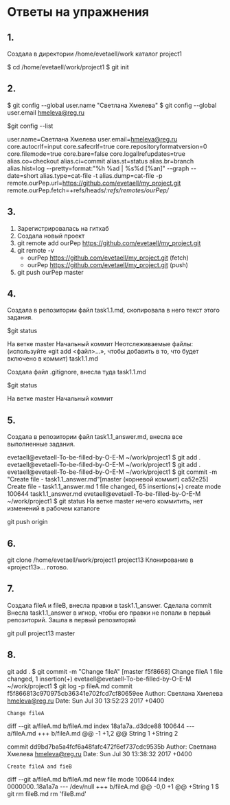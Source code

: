 # Ответы на упражнения

## 1. 

Создала в директории /home/evetaell/work каталог project1

$ cd /home/evetaell/work/project1
$ git init

## 2. 
$ git config --global user.name "Светлана Хмелева"
$ git config --global user.email hmeleva@reg.ru

$git config --list

user.name=Светлана Хмелева
user.email=hmeleva@reg.ru
core.autocrlf=input
core.safecrlf=true
core.repositoryformatversion=0
core.filemode=true
core.bare=false
core.logallrefupdates=true
alias.co=checkout
alias.ci=commit
alias.st=status
alias.br=branch
alias.hist=log --pretty=format:"%h %ad | %s%d [%an]" --graph --date=short
alias.type=cat-file -t
alias.dump=cat-file -p
remote.ourPep.url=https://github.com/evetaell/my_project.git
remote.ourPep.fetch=+refs/heads/*:refs/remotes/ourPep/*

## 3. 
1. Зарегистрировалась на гитхаб
2. Создала новый проект
3. git remote add ourPep https://github.com/evetaell/my_project.git
4. git remote -v
   * ourPep	https://github.com/evetaell/my_project.git (fetch)
   * ourPep	https://github.com/evetaell/my_project.git (push)
5. git push ourPep master

## 4. 

Создала в репозитории файл task1.1.md, скопировала в него текст этого задания.

$git status

На ветке master
Начальный коммит
Неотслеживаемые файлы:
  (используйте «git add <файл>…», чтобы добавить в то, что будет включено в коммит)
	task1.1.md

Создала файл .gitignore, внесла туда task1.1.md

$git status

На ветке master
Начальный коммит

## 5. 

Создала в репозитории файл task1.1_answer.md, внесла все выполненные задания.

evetaell@evetaell-To-be-filled-by-O-E-M ~/work/project1 $ git add .
evetaell@evetaell-To-be-filled-by-O-E-M ~/work/project1 $ git add .
evetaell@evetaell-To-be-filled-by-O-E-M ~/work/project1 $ git commit -m "Create file - task1.1_answer.md"[master (корневой коммит) ca52e25] Create file - task1.1_answer.md
 1 file changed, 65 insertions(+)
 create mode 100644 task1.1_answer.md
evetaell@evetaell-To-be-filled-by-O-E-M ~/work/project1 $ git status
На ветке master
нечего коммитить, нет изменений в рабочем каталоге

git push origin

## 6.
 git clone /home/evetaell/work/project1 project13
Клонирование в «project13»…
готово.

## 7.
Создала fileA и fileB, внесла правки в task1.1_answer. 
Сделала commit
Внесла task1.1_answer в игнор, чтобы его правки не попали в первый репозиторий.
Зашла в первый репозиторий

git pull project13 master

## 8. 
git add .
$ git commit -m "Change fileA"
[master f5f8668] Change fileA
 1 file changed, 1 insertion(+)
evetaell@evetaell-To-be-filled-by-O-E-M ~/work/project1 $ git log -p fileA.md
commit f5f866813c970975cb36341e702fcd7cf80659ee
Author: Светлана Хмелева <hmeleva@reg.ru>
Date:   Sun Jul 30 13:52:23 2017 +0400

    Change fileA

diff --git a/fileA.md b/fileA.md
index 18a1a7a..d3dce88 100644
--- a/fileA.md
+++ b/fileA.md
@@ -1 +1,2 @@
 String 1
+String 2

commit dd9bd7ba5a4fcf6a48fafc472f6ef737cdc9535b
Author: Светлана Хмелева <hmeleva@reg.ru>
Date:   Sun Jul 30 13:38:32 2017 +0400

    Create fileA and fieB

diff --git a/fileA.md b/fileA.md
new file mode 100644
index 0000000..18a1a7a
--- /dev/null
+++ b/fileA.md
@@ -0,0 +1 @@
+String 1
$ git rm fileB.md
rm 'fileB.md'

